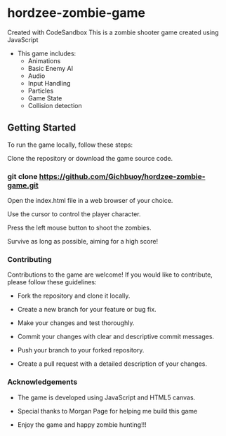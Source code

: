 # hordzee-zombie-game
Created with CodeSandbox
This is a zombie shooter game created using JavaScript

- This game includes:
  * Animations
  * Basic Enemy AI
  * Audio
  * Input Handling
  * Particles
  * Game State
  * Collision detection

 ## Getting Started
To run the game locally, follow these steps:

Clone the repository or download the game source code.
 ### git clone https://github.com/Gichbuoy/hordzee-zombie-game.git
Open the index.html file in a web browser of your choice.

Use the cursor to control the player character.

Press the left mouse button to shoot the zombies.

Survive as long as possible, aiming for a high score!

### Contributing
Contributions to the game are welcome! If you would like to contribute, please follow these guidelines:

* Fork the repository and clone it locally.

* Create a new branch for your feature or bug fix.

* Make your changes and test thoroughly.

* Commit your changes with clear and descriptive commit messages.

* Push your branch to your forked repository.

* Create a pull request with a detailed description of your changes.

### Acknowledgements
- The game is developed using JavaScript and HTML5 canvas.
- Special thanks to Morgan Page for helping me build this game

- Enjoy the game and happy zombie hunting!!!

